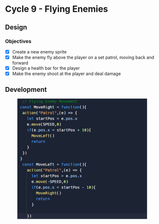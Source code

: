 # Cycle 9 - Flying Enemies

## Design

### Objectives

* [x] Create a new enemy sprite
* [x] Make the enemy fly above the player on a set patrol, moving back and forward
* [x] Design a health bar for the player
* [x] Make the enemy shoot at the player and deal damage

## Development

<figure><img src="../.gitbook/assets/image (1).png" alt=""><figcaption></figcaption></figure>

